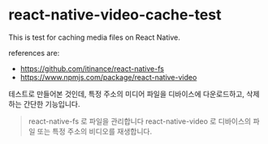 # react-native-video-cache-test

This is test for caching media files on React Native.



references are: 

  - https://github.com/itinance/react-native-fs
  - https://www.npmjs.com/package/react-native-video
  
  

테스트로 만들어본 것인데, 특정 주소의 미디어 파일을 디바이스에 다운로드하고, 삭제하는 간단한 기능입니다.


> react-native-fs 로 파일을 관리합니다
> react-native-video 로 디바이스의 파일 또는 특정 주소의 비디오를 재생합니다.


